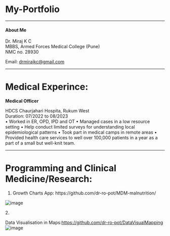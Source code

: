 # My-Portfolio

<hr>
<h4>About Me</h4>
Dr. Miraj K C <br>
MBBS, Armed Forces Medical College (Pune)<br>
NMC no. 28930


Email:
drmirajkc@gmail.com
<hr>

# Medical Experince:

<b>Medical Officer</b> 

HDCS Chaurjahari Hospita, Rukum West <br>
Duration: 07/2022 to 08/2023 <br>
•	Worked in ER, OPD, IPD and OT 
•	Managed cases in a low resource setting 
•	Help conduct limited surveys for understanding local epidemiological patterns
•	Took part in medical camps in remote areas
•	Provided health care services to well over 100,000 patients in a year as a part of a small but well-knit team.
<hr>

# Programming and Clinical Medicine/Research:

1. <p>Growth Charts App: https://github.com/dr-ro-pot/MDM-malnutrition/<br>
![image](https://github.com/dr-ro-pot/My-Portfolio/assets/100460238/64f1eea4-248e-4b4f-8e04-dd265aa9a52b)
<br></P>

2.<p>Data Visualisation in Maps:https://github.com/dr-ro-pot/DataVisualMapping<br>
![image](https://github.com/dr-ro-pot/My-Portfolio/assets/100460238/29a23058-1219-4881-aa55-e74a530141de)
</p>


